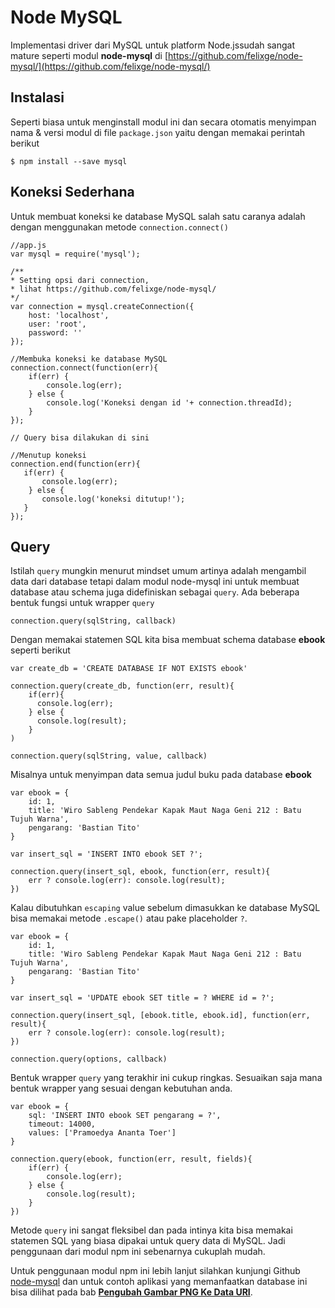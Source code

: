 # Node MySQL

Implementasi driver dari MySQL untuk platform Node.jssudah sangat mature seperti modul **node-mysql** di [https://github.com/felixge/node-mysql/](https://github.com/felixge/node-mysql/)

## Instalasi

Seperti biasa untuk menginstall modul ini dan secara otomatis menyimpan nama & versi modul di file `package.json` yaitu dengan memakai perintah berikut

```text
$ npm install --save mysql
```

## Koneksi Sederhana

Untuk membuat koneksi ke database MySQL salah satu caranya adalah dengan menggunakan metode `connection.connect()`

```text
//app.js
var mysql = require('mysql');

/**
* Setting opsi dari connection, 
* lihat https://github.com/felixge/node-mysql/
*/
var connection = mysql.createConnection({
    host: 'localhost',
    user: 'root',
    password: ''
});

//Membuka koneksi ke database MySQL
connection.connect(function(err){
    if(err) {
        console.log(err);
    } else {
        console.log('Koneksi dengan id '+ connection.threadId);
    }
});

// Query bisa dilakukan di sini

//Menutup koneksi
connection.end(function(err){
   if(err) {
       console.log(err);
    } else {
       console.log('koneksi ditutup!');
   }
});
```

## Query

Istilah `query` mungkin menurut mindset umum artinya adalah mengambil data dari database tetapi dalam modul node-mysql ini untuk membuat database atau schema juga didefiniskan sebagai `query`. Ada beberapa bentuk fungsi untuk wrapper `query`

`connection.query(sqlString, callback)`

Dengan memakai statemen SQL kita bisa membuat schema database **ebook** seperti berikut

```text
var create_db = 'CREATE DATABASE IF NOT EXISTS ebook'

connection.query(create_db, function(err, result){
    if(err){
      console.log(err);
    } else {
      console.log(result);
    }
)
```

`connection.query(sqlString, value, callback)`

Misalnya untuk menyimpan data semua judul buku pada database **ebook**

```text
var ebook = {
    id: 1,
    title: 'Wiro Sableng Pendekar Kapak Maut Naga Geni 212 : Batu Tujuh Warna',
    pengarang: 'Bastian Tito'
}

var insert_sql = 'INSERT INTO ebook SET ?';

connection.query(insert_sql, ebook, function(err, result){
    err ? console.log(err): console.log(result);
})
```

Kalau dibutuhkan `escaping` value sebelum dimasukkan ke database MySQL bisa memakai metode `.escape()` atau pake placeholder `?`.

```text
var ebook = {
    id: 1,
    title: 'Wiro Sableng Pendekar Kapak Maut Naga Geni 212 : Batu Tujuh Warna',
    pengarang: 'Bastian Tito'
}

var insert_sql = 'UPDATE ebook SET title = ? WHERE id = ?';

connection.query(insert_sql, [ebook.title, ebook.id], function(err, result){
    err ? console.log(err): console.log(result);
})
```

`connection.query(options, callback)`

Bentuk wrapper `query` yang terakhir ini cukup ringkas. Sesuaikan saja mana bentuk wrapper yang sesuai dengan kebutuhan anda.

```text
var ebook = {
    sql: 'INSERT INTO ebook SET pengarang = ?',
    timeout: 14000,
    values: ['Pramoedya Ananta Toer']
}

connection.query(ebook, function(err, result, fields){
    if(err) {
        console.log(err);
    } else {
        console.log(result);
    }
})
```

Metode `query` ini sangat fleksibel dan pada intinya kita bisa memakai statemen SQL yang biasa dipakai untuk query data di MySQL. Jadi penggunaan dari modul npm ini sebenarnya cukuplah mudah.

Untuk penggunaan modul npm ini lebih lanjut silahkan kunjungi Github [node-mysql](https://github.com/felixge/node-mysql/) dan untuk contoh aplikasi yang memanfaatkan database ini bisa dilihat pada bab [**Pengubah Gambar PNG Ke Data URI**](../../todatauri/).

